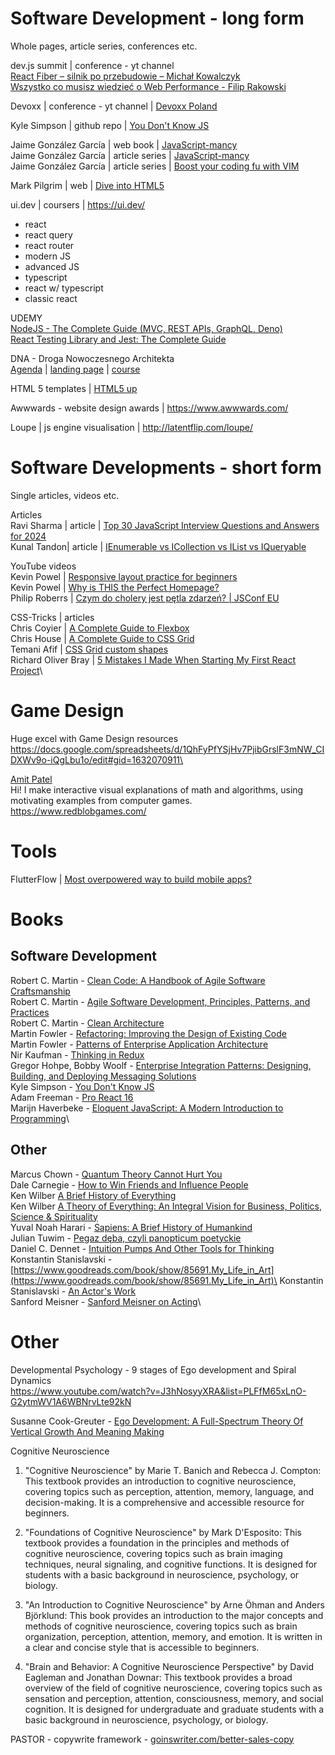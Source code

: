 # Software Development - long form 
Whole pages, article series, conferences etc.

dev.js summit | conference - yt channel\
[React Fiber – silnik po przebudowie – Michał Kowalczyk](https://www.youtube.com/watch?v=fV1rdKXzy-I])\
[Wszystko co musisz wiedzieć o Web Performance - Filip Rakowski](https://www.youtube.com/watch?v=tVz0M88YCeM)

Devoxx | conference -  yt channel | [Devoxx Poland](https://www.youtube.com/@DevoxxPoland/videos)

Kyle Simpson | github repo | [You Don't Know JS](https://github.com/getify/You-Dont-Know-JS)

Jaime González García | web book | [JavaScript-mancy](https://leanpub.com/getting-started-with-the-arcane-art-of-javascript-mancy-for-c-sharp-developers/read)\
Jaime González García | article series | [JavaScript-mancy](https://www.barbarianmeetscoding.com/series/javascriptmancy)\
Jaime González García | article series | [Boost your coding fu with VIM](https://www.barbarianmeetscoding.com/blog/boost-your-coding-fu-with-vscode-and-vim)

Mark Pilgrim | web | [Dive into HTML5](http://diveintohtml5.info/index.html)

ui.dev | coursers | https://ui.dev/
- react
- react query
- react router
- modern JS
- advanced JS
- typescript
- react w/ typescript
- classic react

UDEMY\
[NodeJS - The Complete Guide (MVC, REST APIs, GraphQL, Deno)](https://www.udemy.com/course/nodejs-the-complete-guide/)\
[React Testing Library and Jest: The Complete Guide](https://www.udemy.com/course/react-testing-library-and-jest/)

DNA - Droga Nowoczesnego Architekta\
[Agenda](https://droganowoczesnegoarchitekta.pl/agenda.html) | [landing page](https://droganowoczesnegoarchitekta.pl/) | [course](https://edu.devstyle.pl/products/droga-nowoczesnego-architekta)

HTML 5 templates | [HTML5 up](https://html5up.net/)

Awwwards - website design awards | https://www.awwwards.com/

Loupe | js engine visualisation | http://latentflip.com/loupe/

# Software Developments - short form
Single articles, videos etc.

Articles\
Ravi Sharma | article | [Top 30 JavaScript Interview Questions and Answers for 2024](https://javascriptcentric.medium.com/top-30-javascript-interview-questions-and-answers-for-2024-7f1e2d1d0638)\
Kunal Tandon| article | [IEnumerable vs ICollection vs IList vs IQueryable](https://medium.com/developers-arena/ienumerable-vs-icollection-vs-ilist-vs-iqueryable-in-c-2101351453db)

YouTube videos\
Kevin Powel | [Responsive layout practice for beginners](https://www.youtube.com/watch?v=JFbxl_VmIx0)\
Kevin Powel | [Why is THIS the Perfect Homepage?](https://www.youtube.com/watch?v=WgXU7XAZYmQ&t=328s)\
Philip Roberrs | [Czym do cholery jest pętla zdarzeń? | JSConf EU](https://www.youtube.com/watch?v=8aGhZQkoFbQ)

CSS-Tricks | articles\
Chris Coyier | [A Complete Guide to Flexbox](https://css-tricks.com/snippets/css/a-guide-to-flexbox/)\
Chris House | [A Complete Guide to CSS Grid](https://css-tricks.com/snippets/css/complete-guide-grid/)\
Temani Afif | [CSS Grid custom shapes](https://css-tricks.com/css-grid-and-custom-shapes-part-1/)\
Richard Oliver Bray | [5 Mistakes I Made When Starting My First React Project](https://css-tricks.com/5-mistakes-starting-react/)\

# Game Design

Huge excel with Game Design resources\
https://docs.google.com/spreadsheets/d/1QhFyPfYSjHv7PjibGrslF3mNW_CIDXWv9o-iQgLbu1o/edit#gid=1632070911\

[Amit Patel](http://www-cs-students.stanford.edu/~amitp/)\
Hi! I make interactive visual explanations of math and algorithms, using motivating examples from computer games.\
https://www.redblobgames.com/

# Tools

FlutterFlow | [Most overpowered way to build mobile apps?](https://www.youtube.com/watch?v=-uN1Q98UMO4)

# Books

## Software Development
Robert C. Martin - [Clean Code: A Handbook of Agile Software Craftsmanship](https://www.goodreads.com/book/show/3735293-clean-code)\
Robert C. Martin - [Agile Software Development, Principles, Patterns, and Practices](https://www.goodreads.com/book/show/84985.Agile_Software_Development_Principles_Patterns_and_Practices)\
Robert C. Martin - [Clean Architecture](https://www.goodreads.com/pl/book/show/18043011)\
Martin Fowler - [Refactoring: Improving the Design of Existing Code](https://www.goodreads.com/book/show/44936.Refactoring)\
Martin Fowler - [Patterns of Enterprise Application Architecture](https://www.goodreads.com/book/show/70156.Patterns_of_Enterprise_Application_Architecture)\
Nir Kaufman - [Thinking in Redux](https://www.goodreads.com/book/show/40848858-thinking-in-redux)\
Gregor Hohpe, Bobby Woolf - [Enterprise Integration Patterns: Designing, Building, and Deploying Messaging Solutions](https://www.goodreads.com/book/show/85012.Enterprise_Integration_Patterns)\
Kyle Simpson - [You Don't Know JS](https://www.goodreads.com/book/show/30296087-you-don-t-know-js)\
Adam Freeman - [Pro React 16](https://www.goodreads.com/book/show/43506094-pro-react-16)\
Marijn Haverbeke - [Eloquent JavaScript: A Modern Introduction to Programming](https://www.goodreads.com/book/show/8910666-eloquent-javascript)\

## Other
Marcus Chown - [Quantum Theory Cannot Hurt You](https://www.goodreads.com/book/show/2330343.Quantum_Theory_Cannot_Hurt_You)\
Dale Carnegie - [How to Win Friends and Influence People](https://www.goodreads.com/book/show/4865.How_to_Win_Friends_and_Influence_People)\
Ken Wilber [A Brief History of Everything](https://www.goodreads.com/book/show/40363634-a-brief-history-of-everything)\
Ken Wilber [A Theory of Everything: An Integral Vision for Business, Politics, Science & Spirituality](https://www.goodreads.com/book/show/177152.A_Theory_of_Everything)\
Yuval Noah Harari - [Sapiens: A Brief History of Humankind](https://www.goodreads.com/book/show/23692271-sapiens)\
Julian Tuwim - [Pegaz dęba, czyli panopticum poetyckie](https://www.goodreads.com/book/show/7681161-pegaz-d-ba-czyli-panopticum-poetyckie)\
Daniel C. Dennet - [Intuition Pumps And Other Tools for Thinking](https://www.goodreads.com/book/show/18378002-intuition-pumps-and-other-tools-for-thinking)\
Konstantin Stanislavski - [https://www.goodreads.com/book/show/85691.My_Life_in_Art](https://www.goodreads.com/book/show/85691.My_Life_in_Art)\
Konstantin Stanislavski - [An Actor's Work](https://www.goodreads.com/book/show/7037715-an-actor-s-work)\
Sanford Meisner - [Sanford Meisner on Acting](https://www.goodreads.com/search?utf8=%E2%9C%93&q=meisner&search_type=books)\


# Other

Developmental Psychology - 9 stages of Ego development and Spiral Dynamics\
https://www.youtube.com/watch?v=J3hNosyyXRA&list=PLFfM65xLnO-G2ytmWV1A6WBNrvLte92kN

Susanne Cook-Greuter - [Ego Development: A Full-Spectrum Theory Of Vertical Growth And Meaning Making](https://www.researchgate.net/publication/356357233_Ego_Development_A_Full-Spectrum_Theory_Of_Vertical_Growth_And_Meaning_Making)

Cognitive Neuroscience 

1. "Cognitive Neuroscience" by Marie T. Banich and Rebecca J. Compton: This textbook provides an introduction to cognitive neuroscience, covering topics such as perception, attention, memory, language, and decision-making. It is a comprehensive and accessible resource for beginners.

2. "Foundations of Cognitive Neuroscience" by Mark D'Esposito: This textbook provides a foundation in the principles and methods of cognitive neuroscience, covering topics such as brain imaging techniques, neural signaling, and cognitive functions. It is designed for students with a basic background in neuroscience, psychology, or biology.

3. "An Introduction to Cognitive Neuroscience" by Arne Öhman and Anders Björklund: This book provides an introduction to the major concepts and methods of cognitive neuroscience, covering topics such as brain organization, perception, attention, memory, and emotion. It is written in a clear and concise style that is accessible to beginners.

4. "Brain and Behavior: A Cognitive Neuroscience Perspective" by David Eagleman and Jonathan Downar: This textbook provides a broad overview of the field of cognitive neuroscience, covering topics such as sensation and perception, attention, consciousness, memory, and social cognition. It is designed for undergraduate and graduate students with a basic background in neuroscience, psychology, or biology.

PASTOR - copywrite framework - [goinswriter.com/better-sales-copy](https://goinswriter.com/better-sales-copy/)





